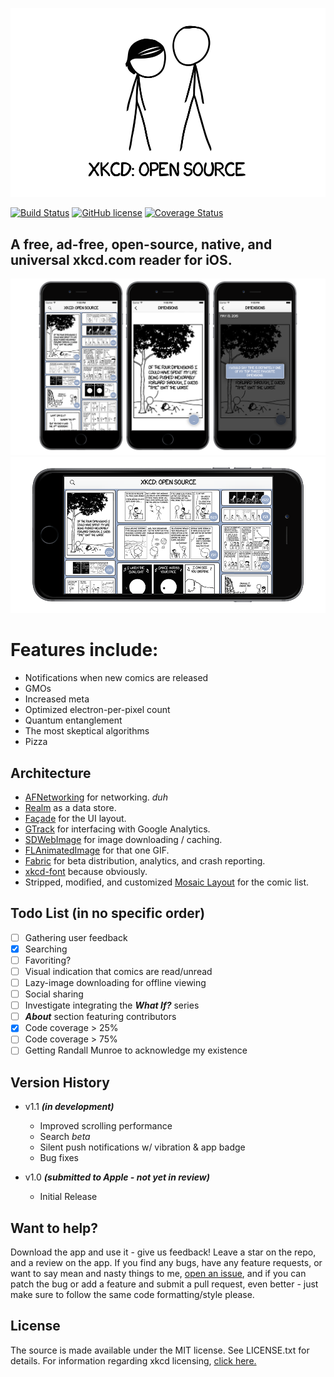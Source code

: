 
![Banner](Screenshots/banner.png)

[![Build Status](https://travis-ci.org/mamaral/xkcd-Open-Source.svg)](https://travis-ci.org/mamaral/xkcd-Open-Source)
[![GitHub license](https://img.shields.io/github/license/mashape/apistatus.svg)]()
[![Coverage Status](https://coveralls.io/repos/mamaral/xkcd-Open-Source/badge.svg)](https://coveralls.io/r/mamaral/xkcd-Open-Source)

## A free, ad-free, open-source, native, and universal xkcd.com reader for iOS.


![portrait](Screenshots/demo.png)
![landscape](Screenshots/demo_landscape.png)

# Features include:

- Notifications when new comics are released
- GMOs
- Increased meta
- Optimized electron-per-pixel count
- Quantum entanglement
- The most skeptical algorithms
- Pizza

## Architecture

- [AFNetworking](https://github.com/AFNetworking/AFNetworking) for networking. *duh*
- [Realm](https://github.com/realm/realm-cocoa) as a data store.
- [Façade](https://github.com/mamaral/Facade) for the UI layout.
- [GTrack](https://github.com/gemr/GTrack) for interfacing with Google Analytics.
- [SDWebImage](https://github.com/rs/SDWebImage) for image downloading / caching.
- [FLAnimatedImage](https://github.com/Flipboard/FLAnimatedImage) for that one GIF.
- [Fabric](https://get.fabric.io/) for beta distribution, analytics, and crash reporting.
- [xkcd-font](https://github.com/ipython/xkcd-font) because obviously.
- Stripped, modified, and customized [Mosaic Layout](https://github.com/betzerra/MosaicLayout) for the comic list.

## Todo List (in no specific order)

- [ ] Gathering user feedback
- [x] Searching
- [ ] Favoriting?
- [ ] Visual indication that comics are read/unread
- [ ] Lazy-image downloading for offline viewing
- [ ] Social sharing
- [ ] Investigate integrating the ***What If?*** series
- [ ] ***About*** section featuring contributors
- [x] Code coverage > 25%
- [ ] Code coverage > 75%
- [ ] Getting Randall Munroe to acknowledge my existence

## Version History
- v1.1 ***(in development)***
	- Improved scrolling performance
	- Search *beta*
	- Silent push notifications w/ vibration & app badge
	- Bug fixes

- v1.0 ***(submitted to Apple - not yet in review)***
	- Initial Release

## Want to help?

Download the app and use it - give us feedback! Leave a star on the repo, and a review on the app. If you find any bugs, have any feature requests, or want to say mean and nasty things to me, [open an issue](https://github.com/mamaral/xkcd-Open-Source/issues/new), and if you can patch the bug or add a feature and submit a pull request, even better - just make sure to follow the same code formatting/style please.


## License

The source is made available under the MIT license. See LICENSE.txt for details. For information regarding xkcd licensing, [click here.](http://xkcd.com/license.html)
